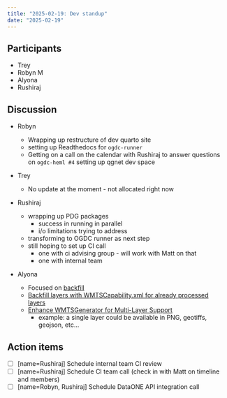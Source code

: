 ```yaml
---
title: "2025-02-19: Dev standup"
date: "2025-02-19"
---
```


## Participants

* Trey
* Robyn M
* Alyona
* Rushiraj


## Discussion

* Robyn
    * Wrapping up restructure of dev quarto site
    * setting up Readthedocs for `ogdc-runner`
    * Getting on a call on the calendar with Rushiraj to answer questions on `ogdc-heml #4` setting up qgnet dev space

* Trey
    * No update at the moment - not allocated right now

* Rushiraj
    * wrapping up PDG packages
        * success in running in parallel 
        * i/o limitations trying to address
    * transforming to OGDC runner as next step
    *  still hoping to set up CI call 
        * one with ci advising group - will work with Matt on that
        * one with internal team

* Alyona
    * Focused on [backfill](https://github.com/PermafrostDiscoveryGateway/viz-workflow/issues/51)
    * [Backfill layers with WMTSCapability.xml for already processed layers](https://github.com/PermafrostDiscoveryGateway/viz-workflow/issues/51)
    * [Enhance WMTSGenerator for Multi-Layer Support](https://github.com/PermafrostDiscoveryGateway/viz-workflow/issues/52)
        * example: a single layer could be available in PNG, geotiffs, geojson, etc...


## Action items

- [ ] [name=Rushiraj] Schedule internal team CI review
- [ ] [name=Rushiraj] Schedule CI team call (check in with Matt on timeline and members)
- [ ] [name=Robyn, Rushiraj] Schedule DataONE API integration call
